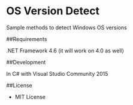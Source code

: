 ﻿OS Version Detect
=====

Sample methods to detect Windows OS versions

##Requirements

.NET Framework 4.6 (it will work on 4.0 as well)

##Development

In C# with Visual Studio Community 2015

##License

 - MIT License
